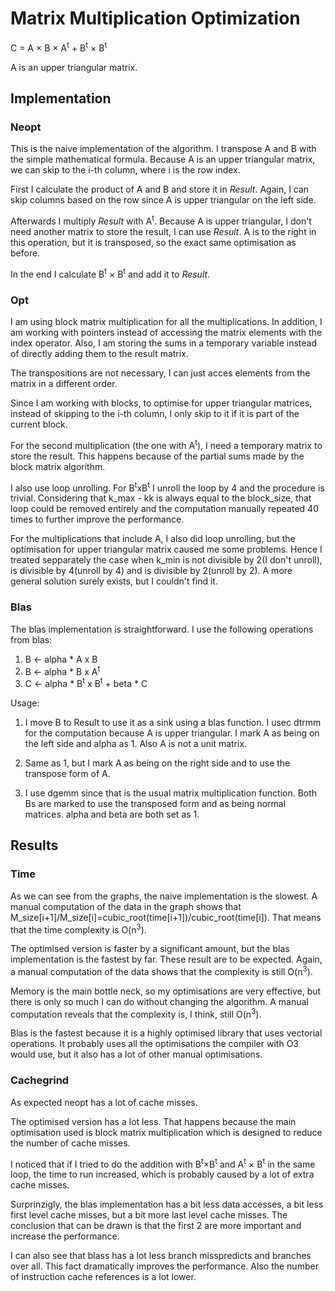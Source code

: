 # Matrix Multiplication Optimization

C = A × B × A<sup>t</sup> + B<sup>t</sup> × B<sup>t</sup>

A is an upper triangular matrix.

## Implementation

### Neopt

This is the naive implementation of the algorithm. I transpose A and B with the simple mathematical formula. Because A is an upper triangular matrix, we can skip to the i-th column, where i is the row index.

First I calculate the product of A and B and store it in *Result*. Again, I can skip columns based on the row since A is upper triangular on the left side.

Afterwards I multiply *Result* with A<sup>t</sup>. Because A is upper triangular, I don't need another matrix to store the result, I can use *Result*. A is to the right in this operation, but it is transposed, so the exact same optimisation as before.

In the end I calculate B<sup>t</sup> × B<sup>t</sup> and add it to *Result*.

### Opt

I am using block matrix multiplication for all the multiplications. In addition, I am working with pointers instead of accessing the matrix elements with the index operator. Also, I am storing the sums in a temporary variable instead of directly adding them to the result matrix.

The transpositions are not necessary, I can just acces elements from the matrix in a different order.

Since I am working with blocks, to optimise for upper triangular matrices, instead of skipping to the i-th column, I only skip to it if it is part of the current block.

For the second multiplication (the one with A<sup>t</sup>), I need a temporary matrix to store the result. This happens because of the partial sums made by the block matrix algorithm.

I also use loop unrolling. For B<sup>t</sup>xB<sup>t</sup> I unroll the loop by 4 and the procedure is trivial. Considering that k_max - kk is always equal to the block_size, that loop could be removed entirely and the computation manually repeated 40 times to further improve the performance.

For the multiplications that include A, I also did loop unrolling, but the optimisation for upper triangular matrix caused me some problems. Hence I treated sepparately the case when k_min is not divisible by 2(I don't unroll), is divisible by 4(unroll by 4) and is divisible by 2(unroll by 2). A more general solution surely exists, but I couldn't find it.

### Blas

The blas implementation is straightforward. I use the following operations from blas:

1. B <- alpha * A x B
2. B <- alpha * B x A<sup>t</sup>
3. C <- alpha * B<sup>t</sup> x B<sup>t</sup> + beta * C

Usage:

1. I move B to Result to use it as a sink using a blas function. I usec dtrmm for the computation because A is upper triangular. I mark A as being on the left side and alpha as 1. Also A is not a unit matrix.

2. Same as 1, but I mark A as being on the right side and to use the transpose form of A.

3. I use dgemm since that is the usual matrix multiplication function. Both Bs are marked to use the transposed form and as being normal matrices. alpha and beta are both set as 1.

## Results

### Time

As we can see from the graphs, the naive implementation is the slowest. A manual computation of the data in the graph shows that M_size[i+1]/M_size[i]=cubic_root(time[i+1])/cubic_root(time[i]). That means that the time complexity is O(n<sup>3</sup>).

The optimised version is faster by a significant amount, but the blas implementation is the fastest by far. These result are to be expected. Again, a manual computation of the data shows that the complexity is still O(n<sup>3</sup>).

Memory is the main bottle neck, so my optimisations are very effective, but there is only so much I can do without changing the algorithm. A manual computation reveals that the complexity is, I think, still O(n<sup>3</sup>).

Blas is the fastest because it is a highly optimised library that uses vectorial operations. It probably uses all the optimisations the compiler with O3 would use, but it also has a lot of other manual optimisations.

### Cachegrind

As expected neopt has a lot of cache misses.

The optimised version has a lot less. That happens because the main optimisation used is block matrix multiplication which is designed to reduce the number of cache misses.

I noticed that if I tried to do the addition with B<sup>t</sup>×B<sup>t</sup> and A<sup>t</sup> × B<sup>t</sup> in the same loop, the time to run increased, which is probably caused by a lot of extra cache misses.

Surprinzigly, the blas implementation has a bit less data accesses, a bit less first level cache misses, but a bit more last level cache misses. The conclusion that can be drawn is that the first 2 are more important and increase the performance.

I can also see that blass has a lot less branch misspredicts and branches over all. This fact dramatically improves the performance. Also the number of instruction cache references is a lot lower.